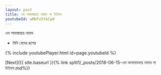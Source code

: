 ```yaml
---
layout: post
title: ওম সামান্মায়ায় নামায গা টাইমস
youtubeId: wMbFv5tkCp0
---
```

 
 
 ওম সামান্মায়ায় নামায  
 
 -  যিনি বেদের রূপের 
 
  
 
  
 
 
 
 
 
 


{% include youtubePlayer.html id=page.youtubeId %}
 
[Next]({{ site.baseurl }}{% link  split1/_posts/2018-06-15-ওম অসামামনায় নামায গা টাইমস.md%})
 
